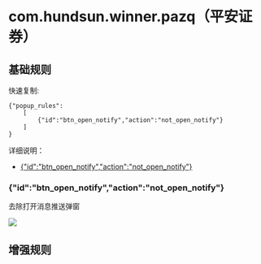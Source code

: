 # com.hundsun.winner.pazq（平安证券）

## 基础规则

快速复制:
```
{"popup_rules":
    [
        {"id":"btn_open_notify","action":"not_open_notify"}
    ]
}
```
详细说明：
- [{"id":"btn_open_notify","action":"not_open_notify"}](#idbtn_open_notifyactionnot_open_notify)

### {"id":"btn_open_notify","action":"not_open_notify"}
去除打开消息推送弹窗

![](./assets/打开消息推送弹窗.jpg)

## 增强规则
